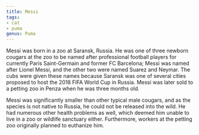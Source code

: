 ```yaml
---
title: Messi
tags:
- cat
- puma
genus: Puma
---
```


Messi was born in a zoo at Saransk, Russia. He was one of three newborn cougars at the zoo to be named after professional football players for currently Paris Saint-Germain and former FC Barcelona; Messi was named after Lionel Messi, and the other two were named Suarez and Neymar. The cubs were given these names because Saransk was one of several cities proposed to host the 2018 FIFA World Cup in Russia. Messi was later sold to a petting zoo in Penza when he was three months old.

Messi was significantly smaller than other typical male cougars, and as the species is not native to Russia, he could not be released into the wild. He had numerous other health problems as well, which deemed him unable to live in a zoo or wildlife sanctuary either. Furthermore, workers at the petting zoo originally planned to euthanize him.
